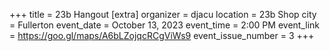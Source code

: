 +++
title = 23b Hangout
[extra]
organizer = djacu
location = 23b Shop
city = Fullerton
event_date = October 13, 2023
event_time = 2:00 PM
event_link = https://goo.gl/maps/A6bLZojqcRCgViWs9
event_issue_number = 3
+++